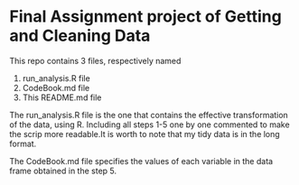 # Final Assignment project of Getting and Cleaning Data
This repo contains 3 files, respectively named

1. run_analysis.R file
2. CodeBook.md file
3. This README.md file


The run_analysis.R file is the one that contains the effective transformation of the data, using R. Including all steps 1-5 one by one commented to make the scrip more readable.It is worth to note that my tidy data is in the long format.

The CodeBook.md file specifies the values of each variable in the data frame obtained in the step 5.





